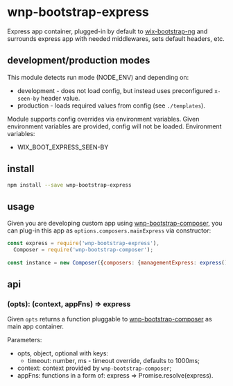 # wnp-bootstrap-express

Express app container, plugged-in by default to [wix-bootstrap-ng](../../bootstrap/wix-bootstrap-ng) and surrounds express app with needed middlewares, sets default headers, etc.

## development/production modes

This module detects run mode (NODE_ENV) and depending on:
 - development - does not load config, but instead uses preconfigured `x-seen-by` header value.
 - production - loads required values from config (see `./templates`). 

Module supports config overrides via environment variables. Given environment variables are provided, config will not be loaded. Environment variables:
 - WIX_BOOT_EXPRESS_SEEN-BY

## install

```bash
npm install --save wnp-bootstrap-express
```

## usage

Given you are developing custom app using [wnp-bootstrap-composer](../wnp-bootstrap-composer), you can plug-in this app as `options.composers.mainExpress` via constructor:

```js
const express = require('wnp-bootstrap-express'),
  Composer = require('wnp-bootstrap-composer');
  
const instance = new Composer({composers: {managementExpress: express()}});
```

## api
### (opts): (context, appFns) => express
Given `opts` returns a function pluggable to [wnp-bootstrap-composer](../wnp-bootstrap-composer) as main app container.

Parameters:
 - opts, object, optional with keys:
   - timeout: number, ms - timeout override, defaults to 1000ms;
 - context: context provided by `wnp-bootstrap-composer`;
 - appFns: functions in a form of: express => Promise.resolve(express).